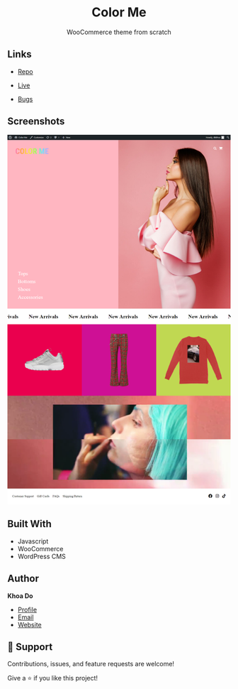 <h1 align="center">Color Me</h1>

<p align="center">WooCommerce theme from scratch</p>

## Links

- [Repo](https://github.com/khoadodk/color-me '<project-name> Repo')

- [Live](http://colorme.beauty 'Live View')

- [Bugs](https://github.com/khoadodk/color-me/issues 'Issues Page')

## Screenshots

![Home Page](screenshot.png 'Home Page')

## Built With

- Javascript
- WooCommerce
- WordPress CMS

## Author

**Khoa Do**

- [Profile](https://github.com/khoadodk 'Khoa Do')
- [Email](mailto:khoado.dk@gmail.com 'Hi!')
- [Website](https://khoado.dev 'Welcome')

## 🤝 Support

Contributions, issues, and feature requests are welcome!

Give a ⭐️ if you like this project!
